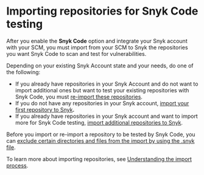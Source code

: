# Importing repositories for Snyk Code testing

After you enable the **Snyk Code** option and integrate your Snyk account with your SCM, you must import from your SCM to Snyk the repositories you want Snyk Code to scan and test for vulnerabilities.

Depending on your existing Snyk Account state and your needs, do one of the following:

* If you already have repositories in your Snyk Account and do not want to import additional ones but want to test your existing repositories with Snyk Code, you must [re-import these repositories](../snyk-code-and-your-repositories/re-importing-existing-repositories-for-the-snyk-code-test.md).
* If you do not have any repositories in your Snyk account, [import your first repository to Snyk](../snyk-code-and-your-repositories/importing-your-first-repository-to-snyk.md)**.**
* If you already have repositories in your Snyk account and want to import more for Snyk Code testing, [import additional repositories to Snyk](../snyk-code-and-your-repositories/importing-additional-repositories-to-snyk.md).

Before you import or re-import a repository to be tested by Snyk Code, you can [exclude certain directories and files from the import by using the .snyk file](../snyk-code-and-your-repositories/excluding-directories-and-files-from-the-import-process.md).

To learn more about importing repositories, see [Understanding the import process](../snyk-code-and-your-repositories/understanding-the-import-process-on-the-web-ui.md).
